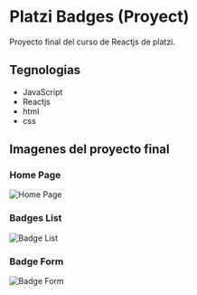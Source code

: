 # Platzi Badges (Proyect)

Proyecto final del curso de Reactjs de platzi.

## Tegnologias

- JavaScript
- Reactjs
- html
- css

## Imagenes del proyecto final

### Home Page

![Home Page](https://storage.googleapis.com/drosander/images/HomePage.jpeg)

### Badges List

![Badge List](https://storage.googleapis.com/drosander/images/BadgesList.jpeg)

### Badge Form

![Badge Form](https://storage.googleapis.com/drosander/images/BadgeForm.jpeg)

